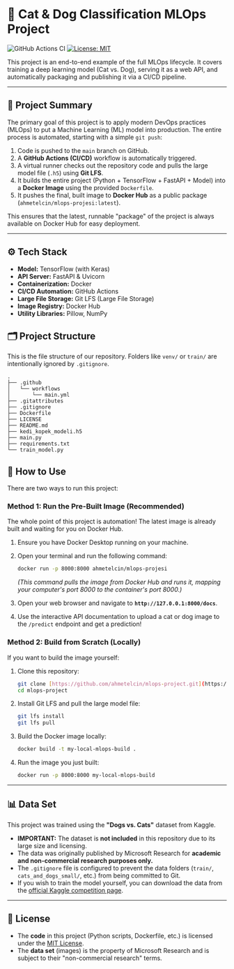# 🤖 Cat & Dog Classification MLOps Project

![GitHub Actions CI](https://github.com/ahmetelcin/mlops-project/actions/workflows/main.yml/badge.svg) [![License: MIT](https://img.shields.io/badge/License-MIT-yellow.svg)](https://opensource.org/licenses/MIT)

This project is an end-to-end example of the full MLOps lifecycle. It covers training a deep learning model (Cat vs. Dog), serving it as a web API, and automatically packaging and publishing it via a CI/CD pipeline.

---

## 🚀 Project Summary

The primary goal of this project is to apply modern DevOps practices (MLOps) to put a Machine Learning (ML) model into production. The entire process is automated, starting with a simple `git push`:

1.  Code is pushed to the `main` branch on GitHub.
2.  A **GitHub Actions (CI/CD)** workflow is automatically triggered.
3.  A virtual runner checks out the repository code and pulls the large model file (`.h5`) using **Git LFS**.
4.  It builds the entire project (Python + TensorFlow + FastAPI + Model) into a **Docker Image** using the provided `Dockerfile`.
5.  It pushes the final, built image to **Docker Hub** as a public package (`ahmetelcin/mlops-projesi:latest`).

This ensures that the latest, runnable "package" of the project is always available on Docker Hub for easy deployment.

---

## ⚙️ Tech Stack

* **Model:** TensorFlow (with Keras)
* **API Server:** FastAPI & Uvicorn
* **Containerization:** Docker
* **CI/CD Automation:** GitHub Actions
* **Large File Storage:** Git LFS (Large File Storage)
* **Image Registry:** Docker Hub
* **Utility Libraries:** Pillow, NumPy

## 🗂️ Project Structure

This is the file structure of our repository. Folders like `venv/` or `train/` are intentionally ignored by `.gitignore`.

```text
.
├── .github
│   └── workflows
│       └── main.yml
├── .gitattributes
├── .gitignore
├── Dockerfile
├── LICENSE
├── README.md
├── kedi_kopek_modeli.h5
├── main.py
├── requirements.txt
└── train_model.py
```
## 🚀 How to Use

There are two ways to run this project:

### Method 1: Run the Pre-Built Image (Recommended)

The whole point of this project is automation! The latest image is already built and waiting for you on Docker Hub.

1.  Ensure you have Docker Desktop running on your machine.
2.  Open your terminal and run the following command:

    ```bash
    docker run -p 8000:8000 ahmetelcin/mlops-projesi
    ```
    *(This command pulls the image from Docker Hub and runs it, mapping your computer's port 8000 to the container's port 8000.)*

3.  Open your web browser and navigate to **`http://127.0.0.1:8000/docs`**.
4.  Use the interactive API documentation to upload a cat or dog image to the `/predict` endpoint and get a prediction!

### Method 2: Build from Scratch (Locally)

If you want to build the image yourself:

1.  Clone this repository:
    ```bash
    git clone [https://github.com/ahmetelcin/mlops-project.git](https://github.com/ahmetelcin/mlops-project.git)
    cd mlops-project
    ```
2.  Install Git LFS and pull the large model file:
    ```bash
    git lfs install
    git lfs pull
    ```
3.  Build the Docker image locally:
    ```bash
    docker build -t my-local-mlops-build .
    ```
4.  Run the image you just built:
    ```bash
    docker run -p 8000:8000 my-local-mlops-build
    ```

---

## 📊 Data Set

This project was trained using the **"Dogs vs. Cats"** dataset from Kaggle.

* **IMPORTANT:** The dataset is **not included** in this repository due to its large size and licensing.
* The data was originally published by Microsoft Research for **academic and non-commercial research purposes only.**
* The `.gitignore` file is configured to prevent the data folders (`train/`, `cats_and_dogs_small/`, etc.) from being committed to Git.
* If you wish to train the model yourself, you can download the data from the [official Kaggle competition page](https://www.kaggle.com/c/dogs-vs-cats/data).

---

## 📜 License

* The **code** in this project (Python scripts, Dockerfile, etc.) is licensed under the [MIT License](LICENSE).
* The **data set** (images) is the property of Microsoft Research and is subject to their "non-commercial research" terms.